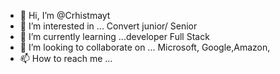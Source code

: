 - 👋 Hi, I’m @Crhistmayt
- 👀 I’m interested in ... Convert junior/ Senior
- 🌱 I’m currently learning ...developer Full Stack
- 💞️ I’m looking to collaborate on ... Microsoft, Google,Amazon,
- 📫 How to reach me ...

<!---
Crhistmayt/Crhistmayt is a ✨ special ✨ repository because its `README.md` (this file) appears on your GitHub profile.
You can click the Preview link to take a look at your changes.
--->
